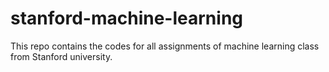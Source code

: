 # stanford-machine-learning
This repo contains the codes for all assignments of machine learning class from Stanford university.
